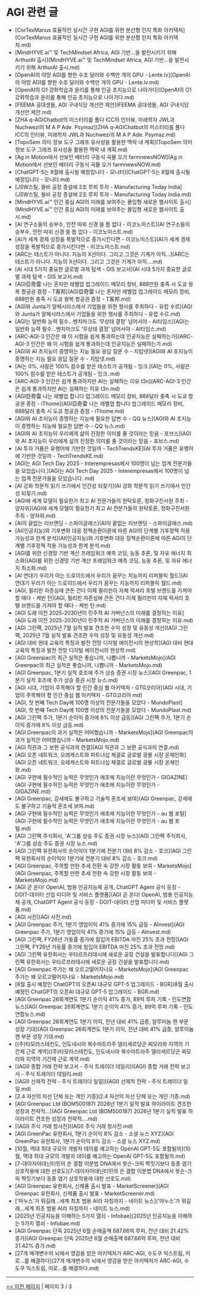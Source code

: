 # AGI 관련 글

- [CorTexManus 효율적인 실시간 구현 AGI를 위한 분산형 인지 특화 아키텍처](CorTexManus 효율적인 실시간 구현 AGI를 위한 분산형 인지 특화 아키텍처.md)
- [MindHYVE.ai™ 및 TechMindset Africa, AGI 기반…을 발전시키기 위해 ArthurAI 출시](MindHYVE.ai™ 및 TechMindset Africa, AGI 기반…을 발전시키기 위해 ArthurAI 출시.md)
- [OpenAI의 야망 AGI를 향한 수조 달러와 수백만 개의 GPU - Lente.lv](OpenAI의 야망 AGI를 향한 수조 달러와 수백만 개의 GPU - Lente.lv.md)
- [OpenAI의 O1 강화학습과 윤리를 통해 인공 초지능으로 나아가다](OpenAI의 O1 강화학습과 윤리를 통해 인공 초지능으로 나아가다.md)
- [FEEMA 공대생들, AGI 구내식당 개선안 제안](FEEMA 공대생들, AGI 구내식당 개선안 제안.md)
- [ZHA q-AGIChatbot의 미스터리를 풀다 ICC의 인터뷰, 미래학자 JWL과 Nuchwezi의 M A P Ade. Psymaz](ZHA q-AGIChatbot의 미스터리를 풀다 ICC의 인터뷰, 미래학자 JWL과 Nuchwezi의 M A P Ade. Psymaz.md)
- [TopoSem 의미 정보 도구 그래프 유사성을 활용한 맥락 내 계획](TopoSem 의미 정보 도구 그래프 유사성을 활용한 맥락 내 계획.md)
- [Ag in Motion에서 선보인 배터리 구동식 곡물 오거  farmnewsNOW](Ag in Motion에서 선보인 배터리 구동식 곡물 오거  farmnewsNOW.md)
- [ChatGPT-5는 8월에 출시될 예정입니다 - 모니터](ChatGPT-5는 8월에 출시될 예정입니다 - 모니터.md)
- [JSW스틸, 돌비 공장 증설에 2조 루피 투자 - Manufacturing Today India](JSW스틸, 돌비 공장 증설에 2조 루피 투자 - Manufacturing Today India.md)
- [MindHYVE.ai™ 인간 중심 AGI의 미래를 보여주는 몰입형 새로운 웹사이트 출시](MindHYVE.ai™ 인간 중심 AGI의 미래를 보여주는 몰입형 새로운 웹사이트 출시.md)
- [AI 연구소들의 승부수, 안전 따위 신경 쓸 틈 없다 - 이코노미스트](AI 연구소들의 승부수, 안전 따위 신경 쓸 틈 없다 - 이코노미스트.md)
- [AI가 세계 경제 성장을 폭발적으로 증가시킨다면 - 이코노미스트](AI가 세계 경제 성장을 폭발적으로 증가시킨다면 - 이코노미스트.md)
- [ARC는 테스트가 아니다. 지능의 X선이다. 그리고 그것은 기계가 아직…](ARC는 테스트가 아니다. 지능의 X선이다. 그리고 그것은 기계가 아직….md)
- [AI 시대 5가지 중요한 글로벌 과제 탐색 - GIS 보고서](AI 시대 5가지 중요한 글로벌 과제 탐색 - GIS 보고서.md)
- [AGI亞奇雷 나는 혼자만 레벨업 업그레이드 메모리 장비, 888만원 충족 시 도쿄 왕복 항공권 증정 - T客邦](AGI亞奇雷 나는 혼자만 레벨업 업그레이드 메모리 장비, 888만원 충족 시 도쿄 왕복 항공권 증정 - T客邦.md)
- [AGI와 Junta가 알헤시라스에서 기업들을 위한 행사를 주최하다 - 유럽 수르](AGI와 Junta가 알헤시라스에서 기업들을 위한 행사를 주최하다 - 유럽 수르.md)
- [AGI는 일반화 능력 필수…벤치마크도 ‘무상태 결정’ 넘어서야 - AI타임스](AGI는 일반화 능력 필수…벤치마크도 ‘무상태 결정’ 넘어서야 - AI타임스.md)
- [ARC-AGI-3 인간은 왜 이 시험을 쉽게 통과하는데 인공지능은 실패하는가](ARC-AGI-3 인간은 왜 이 시험을 쉽게 통과하는데 인공지능은 실패하는가.md)
- [AGI와 AI 초지능이 증명하는 지능 필요 응답 질문 수 - 지탑넷](AGI와 AI 초지능이 증명하는 지능 필요 응답 질문 수 - 지탑넷.md)
- [AI는 0%, 사람은 100% 점수를 받은 테스트가 공개됨 - 잉크.](AI는 0%, 사람은 100% 점수를 받은 테스트가 공개됨 - 잉크..md)
- [ARC-AGI-3 인간은 쉽게 통과하지만 AI는 실패하는 이유  t3n](ARC-AGI-3 인간은 쉽게 통과하지만 AI는 실패하는 이유  t3n.md)
- [AGI亞奇雷 나는 레벨업 합니다 업그레이드 메모리 장비, 888달러 충족 시 도쿄 항공권 증정 - iThome](AGI亞奇雷 나는 레벨업 합니다 업그레이드 메모리 장비, 888달러 충족 시 도쿄 항공권 증정 - iThome.md)
- [AGI와 AI 초지능이 증명하는 지능에 필요한 답변 수 - QQ 뉴스](AGI와 AI 초지능이 증명하는 지능에 필요한 답변 수 - QQ 뉴스.md)
- [AGI와 AI 초지능이 우리에게 삶의 진정한 의미를 줄 것이라는 믿음 - 포브스](AGI와 AI 초지능이 우리에게 삶의 진정한 의미를 줄 것이라는 믿음 - 포브스.md)
- [AI 투자 거품은 유행어에 기반한 것일까 - TechTrendsKE](AI 투자 거품은 유행어에 기반한 것일까 - TechTrendsKE.md)
- [AGI는 AGI Tech Day 2025 - Interempresas에서 100명이 넘는 업계 전문가들을 모았습니다.](AGI는 AGI Tech Day 2025 - Interempresas에서 100명이 넘는 업계 전문가들을 모았습니다..md)
- [AI 강화 학문적 읽기 쓰기에서 인간성 되찾기](AI 강화 학문적 읽기 쓰기에서 인간성 되찾기.md)
- [AGI에 세계 모델이 필요한가 최고 AI 전문가들의 원탁토론, 청화구진서원 주최 - 양자위](AGI에 세계 모델이 필요한가 최고 AI 전문가들의 원탁토론, 청화구진서원 주최 - 양자위.md)
- [AI의 끝없는 리브랜딩 - 스파이글래스](AI의 끝없는 리브랜딩 - 스파이글래스.md)
- [AI(인공지능)와 기후변화 대응 정책순환이론에 따른 AGI의 단계별 기후정책 적용 가능성과 한계 분석](AI(인공지능)와 기후변화 대응 정책순환이론에 따른 AGI의 단계별 기후정책 적용 가능성과 한계 분석.md)
- [AGI를 위한 신경망 기반 계산 프레임워크 예측 코딩, 능동 추론, 및 자유 에너지 최소화](AGI를 위한 신경망 기반 계산 프레임워크 예측 코딩, 능동 추론, 및 자유 에너지 최소화.md)
- [AI 연대기 우리가 아는 드로이드에서 우리가 꿈꾸는 지능까지  리퍼블릭 월드](AI 연대기 우리가 아는 드로이드에서 우리가 꿈꾸는 지능까지  리퍼블릭 월드.md)
- [AGI, 필리핀 자존심에 큰돈 건다 이제 필리핀이 자체 럭셔리 호텔 브랜드를 가져야 할 때다 - 케빈 탄](AGI, 필리핀 자존심에 큰돈 건다 이제 필리핀이 자체 럭셔리 호텔 브랜드를 가져야 할 때다 - 케빈 탄.md)
- [AGI 도래 이전 2025-2030년이 민주적 AI 거버넌스의 미래를 결정하는 이유](AGI 도래 이전 2025-2030년이 민주적 AI 거버넌스의 미래를 결정하는 이유.md)
- [AGI 그린팩, 2025년 7월 실적 발표 견조한 수익 성장 및 유동성 개선](AGI 그린팩, 2025년 7월 실적 발표 견조한 수익 성장 및 유동성 개선.md)
- [AGI 대비 현대 교육의 특징과 발전 전망 디지털 에이전시의 현상학](AGI 대비 현대 교육의 특징과 발전 전망 디지털 에이전시의 현상학.md)
- [AGI Greenpac의 최근 실적은 좋습니까, 나쁩니까 - MarketsMojo](AGI Greenpac의 최근 실적은 좋습니까, 나쁩니까 - MarketsMojo.md)
- [AGI Greenpac, 1분기 실적 호조에 주가 상승  증권 시장 뉴스](AGI Greenpac, 1분기 실적 호조에 주가 상승  증권 시장 뉴스.md)
- [AGI 시대, 기업이 주목해야 할 인간 중심 웹 아키텍처 - GTG코리아](AGI 시대, 기업이 주목해야 할 인간 중심 웹 아키텍처 - GTG코리아.md)
- [AGI, 첫 번째 Tech Day에 100명 이상의 전문가들을 모았다 - MundoPlast](AGI, 첫 번째 Tech Day에 100명 이상의 전문가들을 모았다 - MundoPlast.md)
- [AGI 그린팩 주가, 1분기 순이익 증가에 8% 이상 급등](AGI 그린팩 주가, 1분기 순이익 증가에 8% 이상 급등.md)
- [AGI Greenpac의 과거 실적은 어떠했습니까 - MarketsMojo](AGI Greenpac의 과거 실적은 어떠했습니까 - MarketsMojo.md)
- [AGI 직관과 그 보편 공식과의 연결](AGI 직관과 그 보편 공식과의 연결.md)
- [AGI 오픈 네트워크, 오레캐스트와 파트너십 체결로 글로벌 광물 시장 온체인화](AGI 오픈 네트워크, 오레캐스트와 파트너십 체결로 글로벌 광물 시장 온체인화.md)
- [AGI 구현에 필수적인 능력은 무엇인가 애초에 지능이란 무엇인가 - GIGAZINE](AGI 구현에 필수적인 능력은 무엇인가 애초에 지능이란 무엇인가 - GIGAZINE.md)
- [AGI Greenpac, 강세에도 불구하고 기술적 혼조세 보여](AGI Greenpac, 강세에도 불구하고 기술적 혼조세 보여.md)
- [AGI 구현에 필수적인 능력은 무엇인가 애초에 지능이란 무엇인가 - au 웹 포털](AGI 구현에 필수적인 능력은 무엇인가 애초에 지능이란 무엇인가 - au 웹 포털.md)
- [AGI 그린팩 주식회사, 'A'그룹 상승 주도  증권 시장 뉴스](AGI 그린팩 주식회사, 'A'그룹 상승 주도  증권 시장 뉴스.md)
- [AGI 그린팩 유한회사의 순이익이 1분기에 전분기 대비 8% 감소 - 호크](AGI 그린팩 유한회사의 순이익이 1분기에 전분기 대비 8% 감소 - 호크.md)
- [AGI Greenpac, 주목할 만한 추세 전환 속 강한 시장 활동 보여 - MarketsMojo](AGI Greenpac, 주목할 만한 추세 전환 속 강한 시장 활동 보여 - MarketsMojo.md)
- [AGI 곧 온다! OpenAI, 범용 인공지능체 공개, ChatGPT Agent 공식 등장 - DOIT-데이터 산업 미디어 및 서비스 플랫폼](AGI 곧 온다! OpenAI, 범용 인공지능체 공개, ChatGPT Agent 공식 등장 - DOIT-데이터 산업 미디어 및 서비스 플랫폼.md)
- [AGI 사진](AGI 사진.md)
- [AGI Greenpac 주가, 1분기 영업이익 41% 증가에 15% 급등 - AInvest](AGI Greenpac 주가, 1분기 영업이익 41% 증가에 15% 급등 - AInvest.md)
- [AGI 그린팩, FY26년 가동률 증가에 힘입어 EBITDA 마진 25% 초과 전망](AGI 그린팩, FY26년 가동률 증가에 힘입어 EBITDA 마진 25% 초과 전망.md)
- [AGI 그린팩 유한회사는 우타르프라데시에 새로운 공장 건설을 발표합니다](AGI 그린팩 유한회사는 우타르프라데시에 새로운 공장 건설을 발표합니다.md)
- [AGI Greenpac 주가는 왜 오르고떨어지나요 - MarketsMojo](AGI Greenpac 주가는 왜 오르고떨어지나요 - MarketsMojo.md)
- [8월 출시 예정인 ChatGPT의 오픈AI 대규모 GPT-5 업그레이드 - BGR](8월 출시 예정인 ChatGPT의 오픈AI 대규모 GPT-5 업그레이드 - BGR.md)
- [AGI Greenpac 26회계연도 1분기 순이익 41% 증가, 89억 루피 기록 - 인도연합뉴스](AGI Greenpac 26회계연도 1분기 순이익 41% 증가, 89억 루피 기록 - 인도연합뉴스.md)
- [AGI Greenpac 26회계연도 1분기 이익, 전년 대비 41% 급증, 알루미늄 캔 부문 성장 기대](AGI Greenpac 26회계연도 1분기 이익, 전년 대비 41% 급증, 알루미늄 캔 부문 성장 기대.md)
- [(주)타모라스테킨도, 인도네시아 북수마트라주 델리세르당군 찌모라와 지역의 기간제 근로 계약]((주)타모라스테킨도, 인도네시아 북수마트라주 델리세르당군 찌모라와 지역의 기간제 근로 계약.md)
- [(AGI) 종합 거래 전략 보고서 - 주식 트레이더 데일리]((AGI) 종합 거래 전략 보고서 - 주식 트레이더 데일리.md)
- [(AGI) 선제적 전략 - 주식 트레이더 일일]((AGI) 선제적 전략 - 주식 트레이더 일일.md)
- [2.4 자산의 자선 단체 또는 개인 기증](2.4 자산의 자선 단체 또는 개인 기증.md)
- [AGI Greenpac Ltd (BOM500187) 2026년 1분기 실적 발표 하이라이트 견조한 성장과 전략적…](AGI Greenpac Ltd (BOM500187) 2026년 1분기 실적 발표 하이라이트 견조한 성장과 전략적….md)
- [(AGI) 주식 거래 청사진]((AGI) 주식 거래 청사진.md)
- [AGI GreenPac 유한회사, 1분기 순이익 8% 감소 - 소셜 뉴스 XYZ](AGI GreenPac 유한회사, 1분기 순이익 8% 감소 - 소셜 뉴스 XYZ.md)
- [10월, 역대 최대 규모의 개발자 데이를 예고하는 OpenAI GPT-5도 포함될까](10월, 역대 최대 규모의 개발자 데이를 예고하는 OpenAI GPT-5도 포함될까.md)
- [7-데아자아데닌티민의 은 결합 이분법 DNA에서 왓슨-크릭 짝짓기보다 동종 염기 상호작용에 대한 선호도](7-데아자아데닌티민의 은 결합 이분법 DNA에서 왓슨-크릭 짝짓기보다 동종 염기 상호작용에 대한 선호도.md)
- [AGI Greenpac 유한회사, 신제품 출시 발표 - MarketScreener](AGI Greenpac 유한회사, 신제품 출시 발표 - MarketScreener.md)
- ['마누스'가 뭐길래…세계 최초 범용 AI라 자칭까지 - 네이트 뉴스]('마누스'가 뭐길래…세계 최초 범용 AI라 자칭까지 - 네이트 뉴스.md)
- [2025년 인공지능을 이해하는 5가지 열쇠 - Infobae](2025년 인공지능을 이해하는 5가지 열쇠 - Infobae.md)
- [AGI Greenpac 단독 2025년 6월 순매출액 687.66억 루피, 전년 대비 21.42% 증가](AGI Greenpac 단독 2025년 6월 순매출액 687.66억 루피, 전년 대비 21.42% 증가.md)
- [27개 매개변수의 뇌에서 영감을 받은 아키텍처가 ARC-AGI, 수도쿠 익스트림, 미로…를 해결하다](27개 매개변수의 뇌에서 영감을 받은 아키텍처가 ARC-AGI, 수도쿠 익스트림, 미로…를 해결하다.md)

---
[<< 이전 페이지](page-2.md)  |  페이지 3 / 3